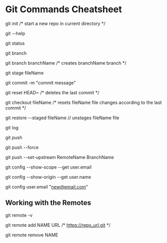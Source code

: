 # Git Commands Cheatsheet

git init /* start a new repo in current directory */

git --help

git status

git branch

git branch branchName /* creates branchName branch */

git stage fileName

git commit -m "commit message"

git reset HEAD~ /* deletes the last commit */

git checkout fileName /* resets fileName file changes according to the last commit */

git restore --staged fileName // unstages fileName file

git log

git push

git push --force

git push --set-upstream RemoteName BranchName

git config --show-scope --get user.email

git config --show-origin --get user.name

git config user.email "new@email.com"

## Working with the Remotes

git remote -v

git remote add NAME URL /* https://repo_url.git */

git remote remove NAME
